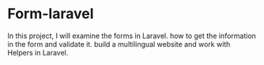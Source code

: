 # Form-laravel
In this project, I will examine the forms in Laravel. 
how to get the information in the form and validate it.
build a multilingual website and work with Helpers in Laravel.
